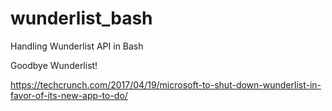# wunderlist_bash
Handling Wunderlist API in Bash

Goodbye Wunderlist! 

https://techcrunch.com/2017/04/19/microsoft-to-shut-down-wunderlist-in-favor-of-its-new-app-to-do/
